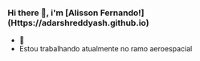 ### Hi there 👋, i'm [Alisson Fernando!] (Https://adarshreddyash.github.io) 

- 🔭 
-  Estou trabalhando atualmente no ramo aeroespacial

